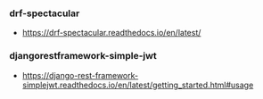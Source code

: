 ### drf-spectacular
* https://drf-spectacular.readthedocs.io/en/latest/

### djangorestframework-simple-jwt
* https://django-rest-framework-simplejwt.readthedocs.io/en/latest/getting_started.html#usage